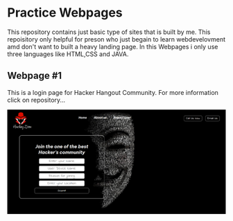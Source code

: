 
# Practice Webpages
This repository contains just basic type of sites that is built by me.
This repoisitory only helpful for preson who just begain to learn webdevelovment amd don't want to built a heavy landing page.
 In this Webpages i only use three languages like HTML,CSS and JAVA.


## Webpage #1
This is a login page for Hacker Hangout Community. 
For more information click on repository...

![App Screenshot](https://github.com/PRINCE-PRASAD/Practice_Site/blob/main/Hacker_Hangout_Login_Page/images/Web_Output.png?raw=true)

